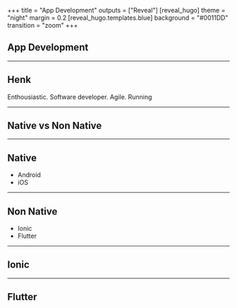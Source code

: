 +++
title = "App Development"
outputs = ["Reveal"]
[reveal_hugo]
theme = "night"
margin = 0.2
[reveal_hugo.templates.blue]
background = "#0011DD"
transition = "zoom"
+++

## App Development

---

## Henk

Enthousiastic. Software developer. Agile. Running

---

## Native vs Non Native

---

## Native

- Android
- iOS

---

## Non Native

- Ionic
- Flutter

---

## Ionic

---

## Flutter



